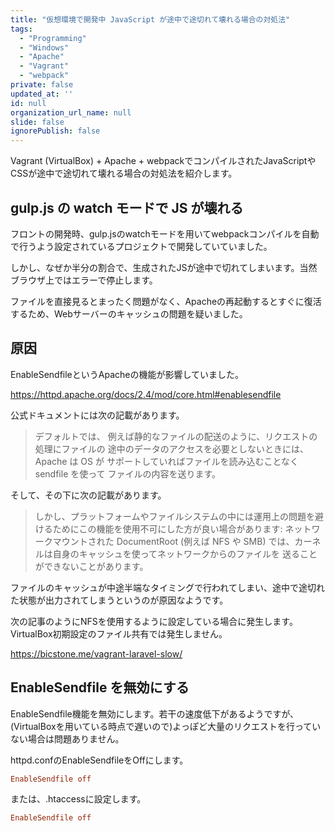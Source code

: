 ```yaml
---
title: "仮想環境で開発中 JavaScript が途中で途切れて壊れる場合の対処法"
tags:
  - "Programming"
  - "Windows"
  - "Apache"
  - "Vagrant"
  - "webpack"
private: false
updated_at: ''
id: null
organization_url_name: null
slide: false
ignorePublish: false
---
```


Vagrant (VirtualBox) + Apache + webpackでコンパイルされたJavaScriptやCSSが途中で途切れて壊れる場合の対処法を紹介します。

## gulp.js の watch モードで JS が壊れる

フロントの開発時、gulp.jsのwatchモードを用いてwebpackコンパイルを自動で行うよう設定されているプロジェクトで開発していていました。

しかし、なぜか半分の割合で、生成されたJSが途中で切れてしまいます。当然ブラウザ上ではエラーで停止します。

ファイルを直接見るとまったく問題がなく、Apacheの再起動するとすぐに復活するため、Webサーバーのキャッシュの問題を疑いました。

## 原因

EnableSendfileというApacheの機能が影響していました。

https://httpd.apache.org/docs/2.4/mod/core.html#enablesendfile

公式ドキュメントには次の記載があります。

> デフォルトでは、 例えば静的なファイルの配送のように、リクエストの処理にファイルの 途中のデータのアクセスを必要としないときには、Apache は OS が サポートしていればファイルを読み込むことなく sendfile を使って ファイルの内容を送ります。

そして、その下に次の記載があります。

> しかし、プラットフォームやファイルシステムの中には運用上の問題を避けるためにこの機能を使用不可にした方が良い場合があります:
> ネットワークマウントされた DocumentRoot (例えば NFS や SMB) では、カーネルは自身のキャッシュを使ってネットワークからのファイルを 送ることができないことがあります。

ファイルのキャッシュが中途半端なタイミングで行われてしまい、途中で途切れた状態が出力されてしまうというのが原因なようです。

次の記事のようにNFSを使用するように設定している場合に発生します。VirtualBox初期設定のファイル共有では発生しません。

https://bicstone.me/vagrant-laravel-slow/

## EnableSendfile を無効にする

EnableSendfile機能を無効にします。若干の速度低下があるようですが、(VirtualBoxを用いている時点で遅いので)よっぽど大量のリクエストを行っていない場合は問題ありません。

httpd.confのEnableSendfileをOffにします。

```ini
EnableSendfile off
```

または、.htaccessに設定します。

```ini
EnableSendfile off
```

